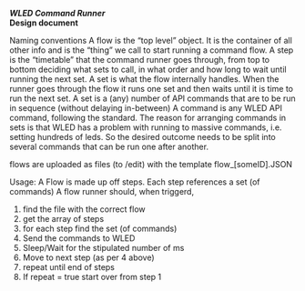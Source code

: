 ***WLED Command Runner***  
**Design document**

Naming conventions
A flow is the “top level” object. It is the container of all other info and is the “thing” we call to start running a command flow.
A step is the “timetable” that the command runner goes through, from top to bottom deciding what sets to call, in what order and how long to wait until running the next set.
A set is what the flow internally handles. When the runner goes through the flow it runs one set and then waits until it is time to run the next set. A set is a (any) number of API commands that are to be run in sequence (without delaying in-between)
A command is any WLED API command, following the standard. 
The reason for arranging commands in sets is that WLED has a problem with running to massive commands, i.e. setting hundreds of leds. So the desired outcome needs to be split into several commands that can be run one after another.

flows are uploaded as files (to /edit) with the template flow_[someID].JSON

Usage:
A Flow is made up off steps. Each step references a set (of commands)
A flow runner should, when triggerd, 
1. find the file with the correct flow
2. get the array of steps
3. for each step find the set (of commands)
4. Send the commands to WLED
5. Sleep/Wait for the stipulated number of ms
6. Move to next step (as per 4 above)
7. repeat until end of steps
8. If repeat = true start over from step 1
